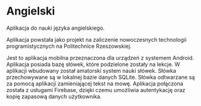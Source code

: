# Angielski
Aplikacja do nauki języka angielskiego.

Aplikacja powstała jako projekt na zaliczenie nowoczesnych technologii programistycznych na Politechnice Rzeszowskiej.

Jest to aplikacja mobilna przeznaczona dla urządzeń z systemem Android. Aplikacja posiada bazę słówek, które podzielone zostały na lekcje. W aplikacji wbudowany został amatorski system nauki słówek.
Słówka przechowywane są w lokalnej bazie danych SQLite. 
Słówka odtwarzane są za pomocą aplikacji zamieniającej tekst na mowę. 
Aplikacja połączona została z usługami Firebase, dzięki czemu umożliwia autentykację oraz kopię zapasową danych użytkownika.
